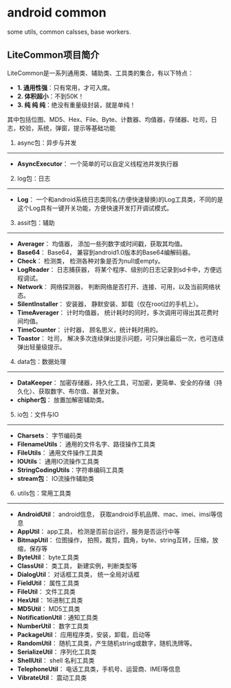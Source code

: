 android common
===
some utils, common calsses, base workers.

LiteCommon项目简介
---
LiteCommon是一系列通用类、辅助类、工具类的集合，有以下特点：

- **1. 通用性强**：只有常用，才可入席。
- **2. 体积超小**：不到50K！
- **3. 纯 纯 纯**：绝没有重量级封装，就是单纯！

其中包括位图、MD5、Hex、File、Byte、计数器、均值器，存储器、吐司，日志，校验，系统，弹窗，提示等基础功能

1. async包：异步与并发
-----
- **AsyncExecutor**：   一个简单的可以自定义线程池并发执行器
2. log包：日志
-----
- **Log**：             一个和android系统日志类同名(方便快速替换)的Log工具类，不同的是这个Log具有一键开关功能，方便快速开发打开调试模式。
3. assit包：辅助
-----
- **Averager**：        均值器， 添加一些列数字或时间戳，获取其均值。
- **Base64**：          Base64， 兼容到android1.0版本的Base64编解码器。
- **Check**：           检测类， 检测各种对象是否为null或empty。
- **LogReader**：       日志捕获器， 将某个程序、级别的日志记录到sd卡中，方便远程调试。
- **Network**：         网络探测器， 判断网络是否打开、连接、可用，以及当前网络状态。
- **SilentInstaller**： 安装器， 静默安装、卸载（仅在root过的手机上）。
- **TimeAverager**：    计时均值器， 统计耗时的同时，多次调用可得出其花费时间均值。
- **TimeCounter**：     计时器， 顾名思义，统计耗时用的。
- **Toastor**：         吐司， 解决多次连续弹出提示问题，可只弹出最后一次，也可连续弹出轻量级提示。
4. data包：数据处理
-----
- **DataKeeper**：       加密存储器，持久化工具，可加密，更简单、安全的存储（持久化）、获取数字、布尔值、甚至对象。
- **chipher包**：        放置加解密辅助类。
5. io包：文件与IO
-----
- **Charsets**：         字节编码类
- **FilenameUtils**：    通用的文件名字、路径操作工具类
- **FileUtils**：        通用文件操作工具类
- **IOUtils**：          通用IO流操作工具类
- **StringCodingUtils**：字符串编码工具类
- **stream包**：         IO流操作辅助类
6. utils包：常用工具类
-----
- **AndroidUtil**：     android信息， 获取android手机品牌、mac、imei、imsi等信息
- **AppUtil**：         app工具， 检测是否前台运行，服务是否运行中等
- **BitmapUtil**：      位图操作， 拍照，裁剪，圆角，byte、string互转，压缩，放缩，保存等
- **ByteUtil**：        byte工具类
- **ClassUtil**：       类工具， 新建实例，判断类型等
- **DialogUtil**：      对话框工具类， 统一全局对话框
- **FieldUtil**：       属性工具类
- **FileUtil**：        文件工具类
- **HexUtil**：         16进制工具类
- **MD5Util**：         MD5工具类
- **NotificationUtil**：通知工具类
- **NumberUtil**：      数字工具类
- **PackageUtil**：     应用程序类，安装，卸载，启动等
- **RandomUtil**：      随机工具类，产生随机string或数字，随机洗牌等。
- **SerializeUtil**：   序列化工具类
- **ShellUtil**：       shell 名利工具类
- **TelephoneUtil**：   电话工具类，手机号、运营商、IMEI等信息
- **VibrateUtil**：     震动工具类